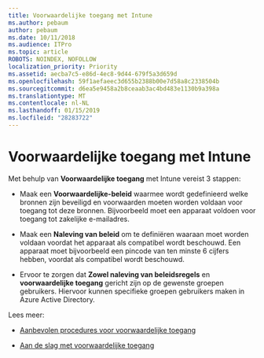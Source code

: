 ```yaml
---
title: Voorwaardelijke toegang met Intune
ms.author: pebaum
author: pebaum
ms.date: 10/11/2018
ms.audience: ITPro
ms.topic: article
ROBOTS: NOINDEX, NOFOLLOW
localization_priority: Priority
ms.assetid: aecba7c5-e86d-4ec8-9d44-679f5a3d659d
ms.openlocfilehash: 59f1aefaeec3d655b2388b00e7d58a8c2338504b
ms.sourcegitcommit: d6ea5e9458a2b8ceaab3ac4bd483e1130b9a398a
ms.translationtype: MT
ms.contentlocale: nl-NL
ms.lasthandoff: 01/15/2019
ms.locfileid: "28283722"
---
```

# <a name="conditional-access-with-intune"></a>Voorwaardelijke toegang met Intune

Met behulp van **Voorwaardelijke toegang** met Intune vereist 3 stappen: 
  
- Maak een **Voorwaardelijke-beleid** waarmee wordt gedefinieerd welke bronnen zijn beveiligd en voorwaarden moeten worden voldaan voor toegang tot deze bronnen. Bijvoorbeeld moet een apparaat voldoen voor toegang tot zakelijke e-mailadres. 
    
- Maak een **Naleving van beleid** om te definiëren waaraan moet worden voldaan voordat het apparaat als compatibel wordt beschouwd. Een apparaat moet bijvoorbeeld een pincode van ten minste 6 cijfers hebben, voordat als compatibel wordt beschouwd. 
    
- Ervoor te zorgen dat **Zowel naleving van beleidsregels** en **voorwaardelijke toegang** gericht zijn op de gewenste groepen gebruikers. Hiervoor kunnen specifieke groepen gebruikers maken in Azure Active Directory. 
    
Lees meer:
  
- [Aanbevolen procedures voor voorwaardelijke toegang](https://docs.microsoft.com/en-us/azure/active-directory/conditional-access/best-practices)
    
- [Aan de slag met voorwaardelijke toegang](https://docs.microsoft.com/en-us/azure/active-directory/active-directory-conditional-access-azure-portal-get-started)
    

